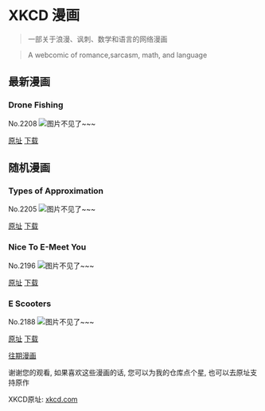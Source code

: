 # XKCD 漫画


> 一部关于浪漫、讽刺、数学和语言的网络漫画

> A webcomic of romance,sarcasm, math, and language


## 最新漫画
### Drone Fishing
No.2208
![图片不见了~~~](https://imgs.xkcd.com/comics/drone_fishing.png)

[原址](https://xkcd.com//2208) [下载](https://imgs.xkcd.com/comics/drone_fishing.png)



## 随机漫画
### Types of Approximation
No.2205
![图片不见了~~~](https://imgs.xkcd.com/comics/types_of_approximation.png)

[原址](https://xkcd.com//2205) [下载](https://imgs.xkcd.com/comics/types_of_approximation.png)



### Nice To E-Meet You
No.2196
![图片不见了~~~](https://imgs.xkcd.com/comics/nice_to_e_meet_you.png)

[原址](https://xkcd.com//2196) [下载](https://imgs.xkcd.com/comics/nice_to_e_meet_you.png)



### E Scooters
No.2188
![图片不见了~~~](https://imgs.xkcd.com/comics/e_scooters.png)

[原址](https://xkcd.com//2188) [下载](https://imgs.xkcd.com/comics/e_scooters.png)



[往期漫画](image/)

谢谢您的观看, 如果喜欢这些漫画的话, 
您可以为我的仓库点个星, 也可以去原址支持原作

XKCD原址: [xkcd.com](https://xkcd.com)

